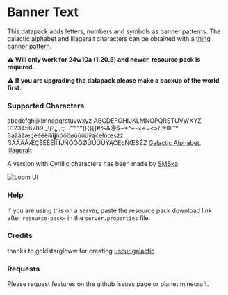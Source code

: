 # Banner Text

This datapack adds letters, numbers and symbols as banner patterns. The galactic alphabet and Illageralt characters can be obtained with a [thing banner pattern](https://minecraft.wiki/w/Thing_Banner_Pattern).

⚠️ **Will only work for 24w10a (1.20.5) and newer, resource pack is required.**

⚠️ **If you are upgrading the datapack please make a backup of the world first.**

### Supported Characters
abcdefghijklmnopqrstuvwxyz
ABCDEFGHIJKLMNOPQRSTUVWXYZ
0123456789
_!¡?¿.,:;…"'“”‘’(){}[]#%&@$~*^+-×÷=<>/\|®©™°
ßáâäåæçèéêëíîï**ij**ñóôöøùúûüÿąćęłńœśźż
ẞÁÂÄÅÆÇÈÉÊËÍÎÏ**IJ**ÑÓÔÖØÙÚÛÜŸĄĆĘŁŃŒŚŹŻ
[Galactic Alphabet](https://minecraft.wiki/w/Enchanting_Table#Standard_Galactic_Alphabet),
[Illageralt](https://minecraft.wiki/w/Dungeons:Illageralt)

A version with Cyrillic characters has been made by [SMSka](https://modrinth.com/user/SMSka)

![Loom UI](https://cdn.modrinth.com/data/cached_images/634e80e5530be5e5d357a3d73a1bb8200345ec30.png)

### Help
If you are using this on a server, paste the resource pack download link after ``resource-pack=`` in the ``server.properties`` file.

### Credits
thanks to goldstargloww for creating [uscur galactic](https://modrinth.com/resourcepack/ucsur-galactic)

### Requests
Please request features on the github issues page or planet minecraft.
